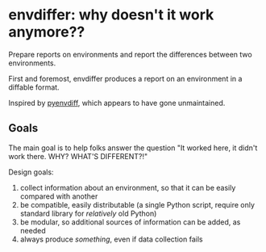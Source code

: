 # envdiffer: why doesn't it work anymore??

Prepare reports on environments and report the differences between two environments.

First and foremost, envdiffer produces a report on an environment in a diffable format.

Inspired by [pyenvdiff](https://github.com/jnmclarty/pyenvdiff-lib), which appears to have gone unmaintained.

## Goals

The main goal is to help folks answer the question "It worked here, it didn't work there. WHY? WHAT'S DIFFERENT?!"

Design goals:

1. collect information about an environment, so that it can be easily compared with another
2. be compatible, easily distributable (a single Python script, require only standard library for _relatively_ old Python)
3. be modular, so additional sources of information can be added, as needed
4. always produce _something_, even if data collection fails
